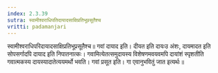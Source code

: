 ```yaml
---
index: 2.3.39
sutra: स्वामीश्वराधिपतिदायादसाक्षिप्रतिभूप्रसूतैश्च
vritti: padamanjari
---
```


 स्वामीश्वराधिपरिदायादसाक्षिप्रतिभूप्रसूतैश्च॥ गवां दायाद इति। दीयत इति दायःउ अंशः, दायमादत इति सोपसर्गादपि दायाद इति निपातनात्कः। गवामित्येतत्समुदायस्य विशेषणमवयवमपि दायांशं स्पृशतीति गवात्मकस्य दायस्यादातेत्ययमर्थो भवति। गवां प्रसूत इति। गा एवानुभवितुं जात इत्यर्थः॥